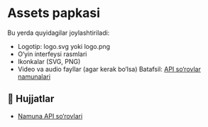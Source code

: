 # Assets papkasi
Bu yerda quyidagilar joylashtiriladi:
- Logotip: logo.svg yoki logo.png
- O‘yin interfeysi rasmlari
- Ikonkalar (SVG, PNG)
- Video va audio fayllar (agar kerak bo‘lsa)
Batafsil: [API so‘rovlar namunalari](docs/api_examples.md)
## 📖 Hujjatlar

- [Namuna API so‘rovlari](docs/api_examples.md)